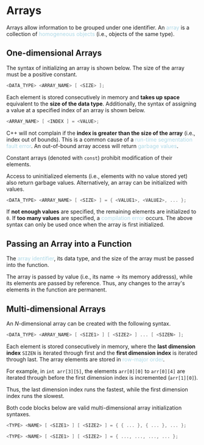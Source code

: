 # Arrays
Arrays allow information to be grouped under one identifier. An <span style = "color:lightblue">array</span> is a collection of <span style = "color:lightblue">homogeneous objects</span> (i.e., objects of the same type).
## One-dimensional Arrays
The syntax of initializing an array is shown below. The size of the array must be a positive constant.

```C++
<DATA_TYPE> <ARRAY_NAME> [ <SIZE> ];
```

Each element is stored consecutively in memory and **takes up space** equivalent to the **size of the data type**. Additionally, the syntax of assigning a value at a specified index of an array is shown below.

```C++
<ARRAY_NAME> [ <INDEX ] = <VALUE>;
```

C++ will not complain if the **index is greater than the size of the array** (i.e., index out of bounds). This is a common cause of a <span style = "color:lightblue">run-time segmentation fault error</span>. An out-of-bound array access will return <span style = "color:lightblue">garbage values</span>.

Constant arrays (denoted with `const`) prohibit modification of their elements.

Access to uninitialized elements (i.e., elements with no value stored yet) also return garbage values. Alternatively, an array can be initialized with values.

```C++
<DATA_TYPE> <ARRAY_NAME> [ <SIZE> ] = { <VALUE1>, <VALUE2>, ... };
```

If **not enough values** are specified, the remaining elements are initialized to `0`. If **too many values** are specified, a <span style = "color:lightblue">compilation error</span> occurs. The above syntax can only be used once when the array is first initialized.

## Passing an Array into a Function
The <span style = "color:lightblue">array identifier</span>, its data type, and the size of the array must be passed into the function.

The array is passed by value (i.e., its name → its memory addresss), while its elements are passed by reference. Thus, any changes to the array's elements in the function are permanent.

## Multi-dimensional Arrays
An $N$-dimensional array can be created with the following syntax.

```C++
<DATA_TYPE> <ARRAY_NAME> [ <SIZE1> ] [ <SIZE2> ] ... [ <SIZEN> ];
```

Each element is stored consecutively in memory, where the **last dimension index** `SIZEN` is iterated through first and the **first dimension index** is iterated through last. The array elements are stored in <span style = "color:lightblue">row-major order</span>.

For example, in `int arr[3][5]`, the elements `arr[0][0]` to `arr[0][4]` are iterated through before the first dimension index is incremented (`arr[1][0]`).

Thus, the last dimension index runs the fastest, while the first dimension index runs the slowest.

Both code blocks below are valid multi-dimensional array initialization syntaxes.

```C++
<TYPE> <NAME> [ <SIZE1> ] [ <SIZE2> ] = { { ... }, { ... }, ... };
```

```C++
<TYPE> <NAME> [ <SIZE1> ] [ <SIZE2> ] = { ..., ..., ..., ... };
```
